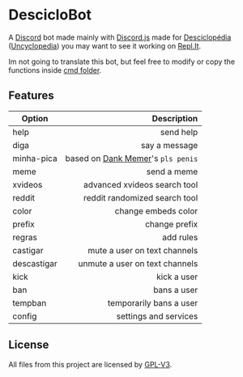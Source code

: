 # DescicloBot
A [Discord](https://discord.gg) bot made mainly with [Discord.js](https://discord.js.org) made for [Desciclopédia](https://desciclopedia.org) ([Uncyclopedia](https://uncyclopedia.org)) you may want to see it working on [Repl.It](https://repl.it/@EduAppsCDG/DescicloBot#AI.js).

Im not going to translate this bot, but feel free to modify or copy the functions inside [cmd folder](./cmd).

## Features
| Option | Description |
| ------| -----------:|
| help   | send help |
| diga | say a message |
| minha-pica    | based on [Dank Memer](https://dankmemer.lol/)'s `pls penis` |
| meme    | send a meme |
| xvideos    | advanced xvideos search tool |
| reddit    | reddit randomized search tool |
| color    | change embeds color |
| prefix    | change prefix |
| regras    | add rules |
| castigar    | mute a user on text channels |
| descastigar    | unmute a user on text channels |
| kick    | kick a user |
| ban    | bans a user |
| tempban    | temporarily bans a user |
| config    | settings and services |

## License
All files from this project are licensed by [GPL-V3](./LICENSE).